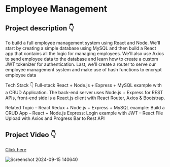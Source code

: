 # Employee Management 

## Project description 👇

To build a full employee management system using React and Node. We'll start by creating a simple database using MySQL and then build a React app that contains all the logic for managing employees. We'll also use Axios to send employee data to the database and learn how to create a custom JWT tokenizer for authentication. Last, we'll create a router to serve our employee management system and make use of hash functions to encrypt employee data

Tech Stack 👇
Full-stack React + Node.js + Express + MySQL example with a CRUD Application. The back-end server uses Node.js + Express for REST APIs, front-end side is a React.js client with React Router, Axios & Bootstrap.

Related Topic 
– React Redux + Node.js + Express + MySQL example: Build a CRUD App
– React + Node.js Express: Login example with JWT
– React File Upload with Axios and Progress Bar to Rest API


## Project Video 👇

[Click here](https://vimeo.com/1009733304)


![Screenshot 2024-09-15 140640](https://github.com/user-attachments/assets/86a4e28a-4753-41ee-abc7-dadec214691d)


